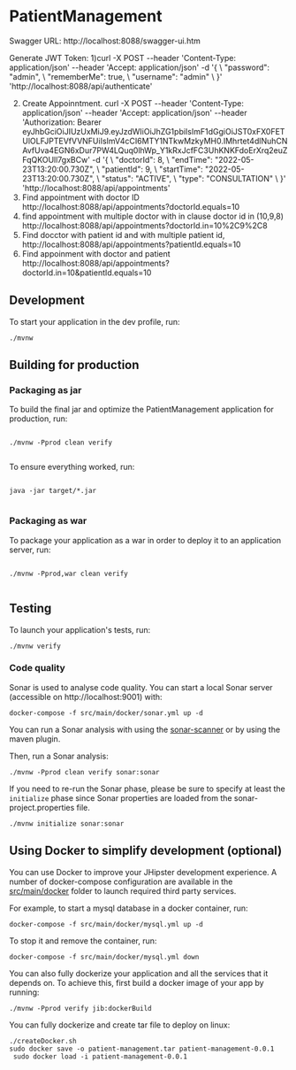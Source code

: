 # PatientManagement

Swagger URL:
http://localhost:8088/swagger-ui.htm

Generate JWT Token:
1)curl -X POST --header 'Content-Type: application/json' --header 'Accept: application/json' -d '{ \ 
   "password": "admin", \ 
   "rememberMe": true, \ 
   "username": "admin" \ 
 }' 'http://localhost:8088/api/authenticate'
 
 2) Create Appoinntment.
 curl -X POST --header 'Content-Type: application/json' --header 'Accept: application/json' --header 'Authorization: Bearer eyJhbGciOiJIUzUxMiJ9.eyJzdWIiOiJhZG1pbiIsImF1dGgiOiJST0xFX0FETUlOLFJPTEVfVVNFUiIsImV4cCI6MTY1NTkwMzkyMH0.IMhrtet4dlNuhCNAvfUva4EGN6xDur7PW4LQuq0lhWp_Y1kRxJcfFC3UhKNKFdoErXrq2euZFqQKOUll7gxBCw' -d '{ \ 
   "doctorId": 8, \ 
   "endTime": "2022-05-23T13:20:00.730Z", \ 
   "patientId": 9, \ 
   "startTime": "2022-05-23T13:20:00.730Z", \ 
   "status": "ACTIVE", \ 
   "type": "CONSULTATION" \ 
 }' 'http://localhost:8088/api/appointments'
 3) Find appointment with doctor ID
 http://localhost:8088/api/appointments?doctorId.equals=10
 4) find appointment with multiple doctor with in clause doctor id in (10,9,8)
 http://localhost:8088/api/appointments?doctorId.in=10%2C9%2C8
 5) Find docctor with patient id and with multiple patient id, 
 http://localhost:8088/api/appointments?patientId.equals=10
 6) Find appoinment with doctor and patient
 http://localhost:8088/api/appointments?doctorId.in=10&patientId.equals=10

## Development

To start your application in the dev profile, run:

```
./mvnw
```


## Building for production

### Packaging as jar

To build the final jar and optimize the PatientManagement application for production, run:

```

./mvnw -Pprod clean verify


```

To ensure everything worked, run:

```

java -jar target/*.jar


```


### Packaging as war

To package your application as a war in order to deploy it to an application server, run:

```

./mvnw -Pprod,war clean verify


```

## Testing

To launch your application's tests, run:

```
./mvnw verify
```


### Code quality

Sonar is used to analyse code quality. You can start a local Sonar server (accessible on http://localhost:9001) with:

```
docker-compose -f src/main/docker/sonar.yml up -d
```

You can run a Sonar analysis with using the [sonar-scanner](https://docs.sonarqube.org/display/SCAN/Analyzing+with+SonarQube+Scanner) or by using the maven plugin.

Then, run a Sonar analysis:

```
./mvnw -Pprod clean verify sonar:sonar
```

If you need to re-run the Sonar phase, please be sure to specify at least the `initialize` phase since Sonar properties are loaded from the sonar-project.properties file.

```
./mvnw initialize sonar:sonar
```


## Using Docker to simplify development (optional)

You can use Docker to improve your JHipster development experience. A number of docker-compose configuration are available in the [src/main/docker](src/main/docker) folder to launch required third party services.

For example, to start a mysql database in a docker container, run:

```
docker-compose -f src/main/docker/mysql.yml up -d
```

To stop it and remove the container, run:

```
docker-compose -f src/main/docker/mysql.yml down
```

You can also fully dockerize your application and all the services that it depends on.
To achieve this, first build a docker image of your app by running:

```
./mvnw -Pprod verify jib:dockerBuild
```

You can fully dockerize and create tar file to deploy on linux:

```
./createDocker.sh
sudo docker save -o patient-management.tar patient-management-0.0.1
 sudo docker load -i patient-management-0.0.1
```
